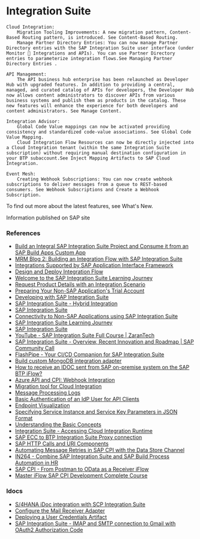 # Integration Suite


    Cloud Integration:
        Migration Tooling Improvements: A new migration pattern, Content-Based Routing pattern, is introduced. See Content-Based Routing.
        Manage Partner Directory Entries: You can now manage Partner Directory entries with the SAP Integration Suite user interface (under Monitor  Integrations and APIs). You can use Partner Directory entries to parameterize integration flows.See Managing Partner Directory Entries .

    API Management: 
        The API business hub enterprise has been relaunched as Developer Hub with upgraded features. In addition to providing a central, managed, and curated catalog of APIs for developers, the Developer Hub now allows content administrators to discover APIs from various business systems and publish them as products in the catalog. These new features will enhance the experience for both developers and content administrators. See Manage Content.
    
    Integration Advisor:
        Global Code Value mappings can now be activated providing consistency and standardized code-value associations. See Global Code Value Mapping.
        Cloud Integration Flow Resources can now be directly injected into a Cloud Integration tenant (within the same Integration Suite subscription) without requiring manual destination configuration in your BTP subaccount.See Inject Mapping Artifacts to SAP Cloud Integration.
    
    Event Mesh: 
        Creating Webhook Subscriptions: You can now create webhook subscriptions to deliver messages from a queue to REST-based consumers. See Webhook Subscriptions and Create a Webhook Subscription.

To find out more about the latest features, see What's New.

Information published on SAP site



### References
* [Build an Integral SAP Integration Suite Project and Consume it from an SAP Build Apps Custom App](https://developers.sap.com/mission.appgyver-integration-suite.html)
* [MRM Blog 2: Building an Integration Flow with SAP Integration Suite](https://community.sap.com/t5/technology-blogs-by-members/mrm-blog-2-building-an-integration-flow-with-sap-integration-suite/ba-p/14029881)
* [Integrations Supported by SAP Application Interface Framework](https://help.sap.com/docs/help/08396ebe30e245e69ea8b1f00be0f9d0/7b290cea17d140e086c814f82d401fe2.html)
* [Design and Deploy Integration Flow](https://github.com/SAP-samples/cloud-mdi-integration/blob/main/documentation/implement/cpi/README.md)
* [Welcome to the SAP Integration Suite Learning Journey](https://github.com/SAP-samples/integration-suite-learning-journey/tree/main)
* [Request Product Details with an Integration Scenario](https://developers.sap.com/mission.cp-starter-integration-cpi.html)
* [Preparing Your Non-SAP Application's Trial Account](https://developers.sap.com/tutorials/btp-integration-suite-nonsapconnectivity-settingup-thirdparty.html)
* [Developing with SAP Integration Suite](https://learning.sap.com/learning-journeys/developing-with-sap-integration-suite)
* [SAP Integration Suite - Hybrid Integration](https://www.youtube.com/watch?v=sK1Eq-l2Y3s)
* [SAP Integration Suite](https://help.sap.com/docs/integration-suite/sap-integration-suite/what-is-sap-integration-suite)
* [Connectivity to Non-SAP Applications using SAP Integration Suite](https://developers.sap.com/mission.btp-integration-suite-nonsapconnectivity.html)
* [SAP Integration Suite Learning Journey](https://github.com/SAP-samples/integration-suite-learning-journey/blob/main/README.md)
* [SAP Integration Suite](https://pages.community.sap.com/topics/integration-suite)
* [YouTube - SAP Integration Suite Full Course | ZaranTech](https://www.youtube.com/watch?v=aOyGbP6EH_A)
* [SAP Integration Suite - Overview, Recent Innovation and Roadmap | SAP Community Call](https://www.youtube.com/watch?v=nbpqUAvrs1w)
* [FlashPipe - Your CI/CD Companion for SAP Integration Suite](https://www.youtube.com/watch?v=AGP1y1qwk9U)
* [Build custom MongoDB integration adapter](https://github.com/SAP/apibusinesshub-integration-recipes/blob/master/Recipes/for/mongodb-integration-adapter/readme.md)
* [How to receive an IDOC sent from SAP on-premise system on the SAP BTP iFlow?](https://signatov.com/how-to-receive-an-idoc-sent-from-sap-on-premise-system-on-the-sap-btp-iflow/)
* [Azure API and CPI: Webhook Integration](https://community.sap.com/t5/technology-blogs-by-members/azure-api-and-cpi-webhook-integration/ba-p/13469147)
* [Migration tool for Cloud Integration](https://github.com/SAP/migration-tool-for-cloud-integration?tab=readme-ov-file#migration-tool-for-cloud-integration)
* [Message Processing Logs](https://help.sap.com/docs/integration-suite/sap-integration-suite/message-processing-logs?q=MonitoringDataRead)
* [Basic Authentication of an IdP User for API Clients](https://help.sap.com/docs/integration-suite/sap-integration-suite/basic-authentication-of-idp-user-for-api-clients?q=MonitoringDataRead)
* [Endpoint Visualization](https://help.sap.com/docs/integration-suite/sap-integration-suite/endpoint-visualization?q=MonitoringDataRead)
* [Specifying Service Instance and Service Key Parameters in JSON Format](https://help.sap.com/docs/integration-suite/sap-integration-suite/specifying-service-instance-and-service-key-parameters-in-json-format?q=MonitoringDataRead)
* [Understanding the Basic Concepts](https://help.sap.com/docs/integration-suite/sap-integration-suite/understanding-basic-concepts-a81309fbdc4446b98e138a328bf1776c?q=MonitoringDataRead)
* [Integration Suite - Accessing Cloud Integration Runtime](https://community.sap.com/t5/technology-blogs-by-sap/integration-suite-accessing-cloud-integration-runtime/ba-p/13495229)
* [SAP ECC to BTP Integration Suite Proxy connection](https://community.sap.com/t5/technology-q-a/sap-ecc-to-btp-integration-suite-proxy-connection/qaq-p/13962239)
* [SAP HTTP Calls and URI Components](https://help.sap.com/docs/integration-suite/sap-integration-suite/http-calls-and-uri-components)
* [Automating Message Retries in SAP CPI with the Data Store Channel](https://community.sap.com/t5/technology-blogs-by-members/automating-message-retries-in-sap-cpi-with-the-data-store-channel/ba-p/14024305)
* [IN264 - Combine SAP Integration Suite and SAP Build Process Automation in HR](https://github.com/SAP-samples/teched2023-IN264)
* [SAP CPI - From Postman to OData as a Receiver iFlow](https://community.sap.com/t5/technology-blogs-by-members/sap-cpi-from-postman-to-odata-as-a-receiver-iflow/ba-p/13578591)
* [Master iFlow SAP CPI Development Complete Course](https://www.youtube.com/watch?v=M4qjKTd-gok)
### Idocs
* [S/4HANA iDoc integration with SCP Integration Suite](https://www.youtube.com/watch?v=5gRrGQxHwqU)
* [Configure the Mail Receiver Adapter](https://help.sap.com/docs/integration-suite/sap-integration-suite/configure-mail-receiver-adapter)
* [Deploying a User Credentials Artifact](https://help.sap.com/docs/integration-suite/sap-integration-suite/deploying-user-credentials-artifact)
* [SAP Integration Suite - IMAP and SMTP connection to Gmail with OAuth2 Authorization Code](https://community.sap.com/t5/technology-blogs-by-members/sap-integration-suite-imap-and-smtp-connection-to-gmail-with-oauth2/ba-p/13891651)
